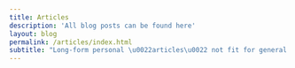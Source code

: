 ```yaml
---
title: Articles
description: 'All blog posts can be found here'
layout: blog
permalink: /articles/index.html
subtitle: "Long-form personal \u0022articles\u0022 not fit for general consumption."
---
```

